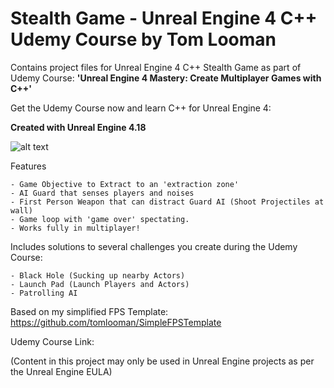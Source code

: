 # Stealth Game - Unreal Engine 4 C++ Udemy Course by Tom Looman

Contains project files for Unreal Engine 4 C++ Stealth Game as part of Udemy Course: **'Unreal Engine 4 Mastery: Create Multiplayer Games with C++'**

Get the Udemy Course now and learn C++ for Unreal Engine 4: <UDEMY URL>

**Created with Unreal Engine 4.18**

![alt text](http://www.tomlooman.com/wp-content/uploads/2017/12/Thumb_MainUE4Course30_header.jpg)

Features

	- Game Objective to Extract to an 'extraction zone'
	- AI Guard that senses players and noises
	- First Person Weapon that can distract Guard AI (Shoot Projectiles at wall)
	- Game loop with 'game over' spectating.
	- Works fully in multiplayer!

Includes solutions to several challenges you create during the Udemy Course:

	- Black Hole (Sucking up nearby Actors)
	- Launch Pad (Launch Players and Actors)
	- Patrolling AI


Based on my simplified FPS Template: https://github.com/tomlooman/SimpleFPSTemplate

Udemy Course Link: <UDEMY URL>

(Content in this project may only be used in Unreal Engine projects as per the Unreal Engine EULA)